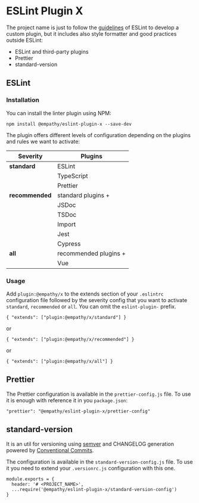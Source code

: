 # ESLint Plugin X

The project name is just to follow the 
[guidelines](https://eslint.org/docs/developer-guide/working-with-plugins) of ESLint to develop a
custom plugin, but it includes also style formatter and good practices outside ESLint:
* ESLint and third-party plugins
* Prettier
* standard-version

## ESLint

### Installation

You can install the linter plugin using NPM:

```
npm install @empathy/eslint-plugin-x --save-dev
```

The plugin offers different levels of configuration depending on the plugins and rules we want to 
activate:

| Severity    	    | Plugins             	|
|------------------	|---------------------	|
| **standard**    	| ESLint              	|
|             	    | TypeScript          	|
|             	    | Prettier            	|
| **recommended** 	| standard plugins +    |
|             	    | JSDoc               	|
|             	    | TSDoc               	|
|             	    | Import              	|
|             	    | Jest                	|
|             	    | Cypress             	|
| **all**         	| recommended plugins + |
|             	    | Vue                 	|

### Usage

Add `plugin:@empathy/x` to the extends section of your `.eslintrc` configuration file followed by
the severity config that you want to activate `standard`, `recommended` or `all`. You can omit the 
`eslint-plugin-` prefix. 

```
{ "extends": ["plugin:@empathy/x/standard"] }
```
or
```
{ "extends": ["plugin:@empathy/x/recommended"] }
```
or
```
{ "extends": ["plugin:@empathy/x/all"] }
```

## Prettier

The Prettier configuration is available in the `prettier-config.js` file. To use it is enough
with reference it in you `package.json`:
 
```
"prettier": "@empathy/eslint-plugin-x/prettier-config"
```

## standard-version

It is an util for versioning using [semver](https://semver.org/) and CHANGELOG generation powered
by [Conventional Commits](https://www.conventionalcommits.org/).

The configuration is available in the `standard-version-config.js` file. To use it you need to
extend your `.versionrc.js` configuration with this one.

```
module.exports = {
  header: '# <PROJECT_NAME>',
  ...require('@empathy/eslint-plugin-x/standard-version-config')
}
```
